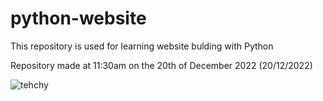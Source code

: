 # python-website
This repository is used for learning website bulding with Python

Repository made at 11:30am on the 20th of December 2022 (20/12/2022)

![tehchy](https://avatars.githubusercontent.com/u/109418510?s=400&u=15dd7128b30aea880f74960a8215db77bd08cf19&v=4)